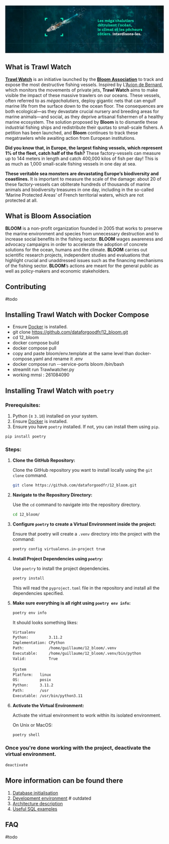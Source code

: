 ![banner](src/images/banner.png)

## What is Trawl Watch

**[Trawl Watch](https://twitter.com/TrawlWatch)** is an initiative launched by the **[Bloom Association](https://www.bloomassociation.org/en/)** to track and expose the most destructive fishing vessels. Inspired by L’[Avion de Bernard](https://www.instagram.com/laviondebernard/), which monitors the movements of private jets, **Trawl Watch** aims to make visible the impact of these massive trawlers on our oceans. These vessels, often referred to as _mégachalutiers_, deploy gigantic nets that can engulf marine life from the surface down to the ocean floor. The consequences are both ecological—as they devastate crucial nursery and breeding areas for marine animals—and social, as they deprive artisanal fishermen of a healthy marine ecosystem. The solution proposed by **Bloom** is to dismantle these industrial fishing ships and redistribute their quotas to small-scale fishers. A petition has been launched, and **Bloom** continues to track these megatrawlers while awaiting action from European institutions.

**Did you know that, in Europe, the largest fishing vessels, which represent 1% of the fleet, catch half of the fish?** These factory-vessels can measure up to 144 meters in length and catch 400,000 kilos of fish per day! This is as much as 1,000 small-scale fishing vessels in one day at sea.

**These veritable sea monsters are devastating Europe’s biodiversity and coastlines.** It is important to measure the scale of the damage: about 20 of these factory-vessels can obliterate hundreds of thousands of marine animals and biodiversity treasures in one day, including in the so-called ‘Marine Protected Areas’ of French territorial waters, which are not protected at all.

## What is Bloom Association

**BLOOM** is a non-profit organization founded in 2005 that works to preserve the marine environment and species from unnecessary destruction and to increase social benefits in the fishing sector. **BLOOM** wages awareness and advocacy campaigns in order to accelerate the adoption of concrete solutions for the ocean, humans and the climate. **BLOOM** carries out scientific research projects, independent studies and evaluations that highlight crucial and unaddressed issues such as the financing mechanisms of the fishing sector. **BLOOM**’s actions are meant for the general public as well as policy-makers and economic stakeholders.

## Contributing

#todo

## Installing Trawl Watch with Docker Compose

* Ensure [Docker](https://docs.docker.com/get-docker/) is installed.
* git clone https://github.com/dataforgoodfr/12_bloom.git
* cd 12_bloom
* docker compose build
* docker compose pull
* copy and paste bloom/env.template at the same level than docker-compose.yaml and rename it .env
* docker compose run --service-ports bloom /bin/bash
* streamlit run Trawlwatcher.py
* working mmsi : 261084090


## Installing Trawl Watch with `poetry`

### Prerequisites:

1. Python (≥ `3.10`) installed on your system.
2. Ensure [Docker](https://docs.docker.com/get-docker/) is installed.
3. Ensure you have `poetry` installed. If not, you can install them using `pip`.

```bash
pip install poetry
```

### Steps:

1. **Clone the GitHub Repository:**

   Clone the GitHub repository you want to install locally using the `git clone` command.

   ```bash
   git clone https://github.com/dataforgoodfr/12_bloom.git
   ```

2. **Navigate to the Repository Directory:**

   Use the `cd` command to navigate into the repository directory.

   ```bash
   cd 12_bloom/
   ```

3. **Configure `poetry` to create a Virtual Environment inside the project:**

   Ensure that poetry will create a `.venv` directory into the project with the command:

   ```bash
   poetry config virtualenvs.in-project true
   ```

4. **Install Project Dependencies using `poetry`:**

   Use `poetry` to install the project dependencies.

   ```bash
   poetry install
   ```

   This will read the `pyproject.toml` file in the repository and install all the dependencies specified.

5. **Make sure everything is all right using `poetry env info`:**

   ```bash
   poetry env info
   ```

   It should looks something likes:

   ```bash
   Virtualenv
   Python:         3.11.2
   Implementation: CPython
   Path:           /home/guillaume/12_bloom/.venv
   Executable:     /home/guillaume/12_bloom/.venv/bin/python
   Valid:          True

   System
   Platform:   linux
   OS:         posix
   Python:     3.11.2
   Path:       /usr
   Executable: /usr/bin/python3.11
   ```

6. **Activate the Virtual Environment:**

   Activate the virtual environment to work within its isolated environment.

   On Unix or MacOS:

   ```bash
   poetry shell
   ```

### Once you're done working with the project, deactivate the virtual environment.

```bash
deactivate
```

## More information can be found there

1. [Database initialisation](./docs/notes/database.initialisation.md)
2. [Development environment](./docs/notes/development.environment.md) # outdated
3. [Architecture description](./docs/notes/technical.architecture.md)
4. [Useful SQL examples](./docs/notes/sql.examples.md)

## FAQ

#todo
